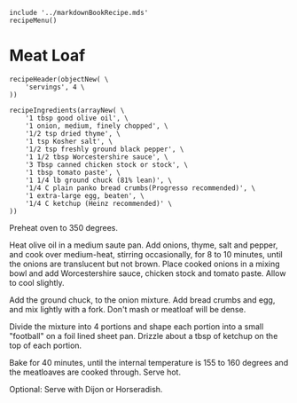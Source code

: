 ~~~ markdown-script
include '../markdownBookRecipe.mds'
recipeMenu()
~~~

# Meat Loaf

~~~ markdown-script
recipeHeader(objectNew( \
    'servings', 4 \
))
~~~

~~~ markdown-script
recipeIngredients(arrayNew( \
    '1 tbsp good olive oil', \
    '1 onion, medium, finely chopped', \
    '1/2 tsp dried thyme', \
    '1 tsp Kosher salt', \
    '1/2 tsp freshly ground black pepper', \
    '1 1/2 tbsp Worcestershire sauce', \
    '3 Tbsp canned chicken stock or stock', \
    '1 tbsp tomato paste', \
    '1 1/4 lb ground chuck (81% lean)', \
    '1/4 C plain panko bread crumbs(Progresso recommended)', \
    '1 extra-large egg, beaten', \
    '1/4 C ketchup (Heinz recommended)' \
))
~~~

Preheat oven to 350 degrees.

Heat olive oil in a medium saute pan. Add onions, thyme, salt and pepper, and cook over medium-heat,
stirring occasionally, for 8 to 10 minutes, until the onions are translucent but not brown. Place
cooked onions in a mixing bowl and add Worcestershire sauce, chicken stock and tomato paste. Allow
to cool slightly.

Add the ground chuck, to the onion mixture. Add bread crumbs and egg, and mix lightly with a fork.
Don't mash or meatloaf will be dense.

Divide the mixture into 4 portions and shape each portion into a small "football" on a foil lined
sheet pan. Drizzle about a tbsp of ketchup on the top of each portion.

Bake for 40 minutes, until the internal temperature is 155 to 160 degrees and the meatloaves are
cooked through. Serve hot.

Optional: Serve with Dijon or Horseradish.
